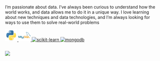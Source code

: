 I’m passionate about data. I’ve always been curious to understand how the world works, and data allows me to do it in a unique way. I love learning about new techniques and data technologies, and I’m always looking for ways to use them to solve real-world problems
<!-- <br> -->
<a href="https://www.python.org" target="_blank"> <img src="https://raw.githubusercontent.com/devicons/devicon/master/icons/python/python-original.svg" alt="python" width="40" height="40"/> </a>
<a href="https://www.mysql.com/" target="_blank"> <img src="https://raw.githubusercontent.com/devicons/devicon/master/icons/mysql/mysql-original-wordmark.svg" alt="mysql" width="40" height="40"/> </a>
<a href="https://scikit-learn.org/stable/" target="_blank">
<img src="https://raw.githubusercontent.com/scikit-learn/scikit-learn/main/doc/logos/scikit-learn-logo-notext.png" alt="scikit-learn" width="40" height="40"/>
</a>
<a href="https://www.sas.com/en_us/software/viya.html?utm_source=google&utm_medium=cpc&utm_campaign=sasviya-us&utm_content=GMS-149381&gclid=Cj0KCQiAm5ycBhCXARIsAPldzoV7XKKCkVkTqhi49_EGQfZtYsKTYXqOMDBbBCuwJ4uD6BWt9j_7d_8aAtTKEALw_wcB" target="_blank"> <img src="https://www.vectorlogo.zone/logos/sas/sas-ar21.svg" alt="mongodb" width="40" height="40"/> </a> 
  ##
  
<p align="left">
<a href="https://www.linkedin.com/in/djalma-rodrigues-626246143/">
    <img src="https://img.shields.io/badge/-LinkedIn-0077B5?style=flat&logo=Linkedin&logoColor=white"/>
</a>
